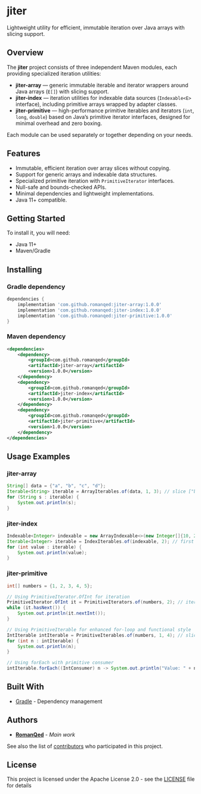 # jiter
Lightweight utility for efficient, immutable iteration over Java arrays with slicing support.


## Overview

The **jiter** project consists of three independent Maven modules, each providing specialized iteration utilities:

- **jiter-array** — generic immutable iterable and iterator wrappers around Java arrays (`E[]`) with slicing support.
- **jiter-index** — iteration utilities for indexable data sources (`Indexable<E>` interface), including primitive arrays wrapped by adapter classes.
- **jiter-primitive** — high-performance primitive iterables and iterators (`int`, `long`, `double`) based on Java’s primitive iterator interfaces, designed for minimal overhead and zero boxing.

Each module can be used separately or together depending on your needs.

## Features

- Immutable, efficient iteration over array slices without copying.
- Support for generic arrays and indexable data structures.
- Specialized primitive iteration with `PrimitiveIterator` interfaces.
- Null-safe and bounds-checked APIs.
- Minimal dependencies and lightweight implementations.
- Java 11+ compatible.

## Getting Started

To install it, you will need:

* Java 11+
* Maven/Gradle

## Installing

### Gradle dependency

```Groovy
dependencies {
    implementation 'com.github.romanqed:jiter-array:1.0.0'
    implementation 'com.github.romanqed:jiter-index:1.0.0'
    implementation 'com.github.romanqed:jiter-primitive:1.0.0'
}
```

### Maven dependency

```xml
<dependencies>
    <dependency>
        <groupId>com.github.romanqed</groupId>
        <artifactId>jiter-array</artifactId>
        <version>1.0.0</version>
    </dependency>
    <dependency>
        <groupId>com.github.romanqed</groupId>
        <artifactId>jiter-index</artifactId>
        <version>1.0.0</version>
    </dependency>
    <dependency>
        <groupId>com.github.romanqed</groupId>
        <artifactId>jiter-primitive</artifactId>
        <version>1.0.0</version>
    </dependency>
</dependencies>
```

## Usage Examples

### jiter-array

```java
String[] data = {"a", "b", "c", "d"};
Iterable<String> iterable = ArrayIterables.of(data, 1, 3); // slice ["b", "c"]
for (String s : iterable) {
    System.out.println(s);
}
```

### jiter-index

```java
Indexable<Integer> indexable = new ArrayIndexable<>(new Integer[]{10, 20, 30});
Iterable<Integer> iterable = IndexIterables.of(indexable, 2); // first 2 elements
for (int value : iterable) {
    System.out.println(value);
}
```

### jiter-primitive

```java
int[] numbers = {1, 2, 3, 4, 5};

// Using PrimitiveIterator.OfInt for iteration
PrimitiveIterator.OfInt it = PrimitiveIterators.of(numbers, 2); // iterate from index 2
while (it.hasNext()) {
    System.out.println(it.nextInt());
}

// Using PrimitiveIterable for enhanced for-loop and functional style
IntIterable intIterable = PrimitiveIterables.of(numbers, 1, 4); // slice [2, 3, 4]
for (int n : intIterable) {
    System.out.println(n);
}

// Using forEach with primitive consumer
intIterable.forEach((IntConsumer) n -> System.out.println("Value: " + n));
```

## Built With

* [Gradle](https://gradle.org) - Dependency management

## Authors

* **[RomanQed](https://github.com/RomanQed)** - *Main work*

See also the list of [contributors](https://github.com/RomanQed/jiter/contributors)
who participated in this project.

## License

This project is licensed under the Apache License 2.0 - see the [LICENSE](LICENSE) file for details
